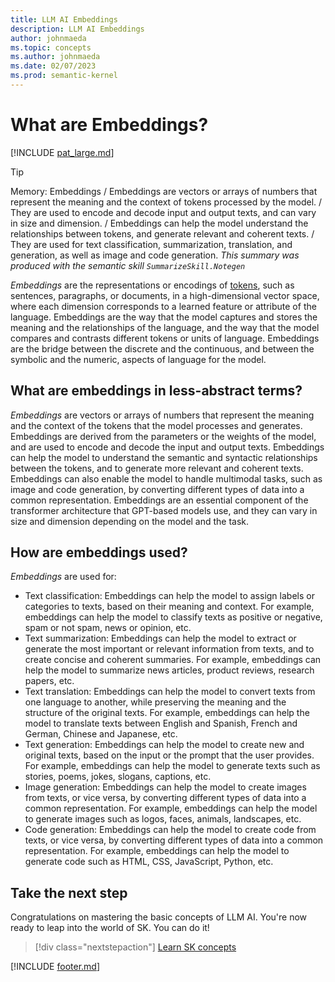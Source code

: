 ```yaml
---
title: LLM AI Embeddings
description: LLM AI Embeddings
author: johnmaeda
ms.topic: concepts
ms.author: johnmaeda
ms.date: 02/07/2023
ms.prod: semantic-kernel
---
```


# What are Embeddings?

[!INCLUDE [pat_large.md](../includes/pat_large.md)]

> [!TIP]
> Memory: Embeddings / Embeddings are vectors or arrays of numbers that represent the meaning and the context of tokens processed by the model. / They are used to encode and decode input and output texts, and can vary in size and dimension. / Embeddings can help the model understand the relationships between tokens, and generate relevant and coherent texts. / They are used for text classification, summarization, translation, and generation, as well as image and code generation. _This summary was produced with the semantic skill `SummarizeSkill.Notegen`_

_Embeddings_ are the representations or encodings of [tokens](tokens), such as sentences, paragraphs, or documents, in a high-dimensional vector space, where each dimension corresponds to a learned feature or attribute of the language. Embeddings are the way that the model captures and stores the meaning and the relationships of the language, and the way that the model compares and contrasts different tokens or units of language. Embeddings are the bridge between the discrete and the continuous, and between the symbolic and the numeric, aspects of language for the model.

## What are embeddings in less-abstract terms?

_Embeddings_ are vectors or arrays of numbers that represent the meaning and the context of the tokens that the model processes and generates. Embeddings are derived from the parameters or the weights of the model, and are used to encode and decode the input and output texts. Embeddings can help the model to understand the semantic and syntactic relationships between the tokens, and to generate more relevant and coherent texts. Embeddings can also enable the model to handle multimodal tasks, such as image and code generation, by converting different types of data into a common representation. Embeddings are an essential component of the transformer architecture that GPT-based models use, and they can vary in size and dimension depending on the model and the task.

## How are embeddings used?

_Embeddings_ are used for:

* Text classification: Embeddings can help the model to assign labels or categories to texts, based on their meaning and context. For example, embeddings can help the model to classify texts as positive or negative, spam or not spam, news or opinion, etc.
* Text summarization: Embeddings can help the model to extract or generate the most important or relevant information from texts, and to create concise and coherent summaries. For example, embeddings can help the model to summarize news articles, product reviews, research papers, etc.
* Text translation: Embeddings can help the model to convert texts from one language to another, while preserving the meaning and the structure of the original texts. For example, embeddings can help the model to translate texts between English and Spanish, French and German, Chinese and Japanese, etc.
* Text generation: Embeddings can help the model to create new and original texts, based on the input or the prompt that the user provides. For example, embeddings can help the model to generate texts such as stories, poems, jokes, slogans, captions, etc.
* Image generation: Embeddings can help the model to create images from texts, or vice versa, by converting different types of data into a common representation. For example, embeddings can help the model to generate images such as logos, faces, animals, landscapes, etc.
* Code generation: Embeddings can help the model to create code from texts, or vice versa, by converting different types of data into a common representation. For example, embeddings can help the model to generate code such as HTML, CSS, JavaScript, Python, etc.

## Take the next step

Congratulations on mastering the basic concepts of LLM AI. You're now ready to leap into the world of SK. You can do it!

> [!div class="nextstepaction"]
> [Learn SK concepts](../concepts-sk/overview)

[!INCLUDE [footer.md](../includes/footer.md)]
